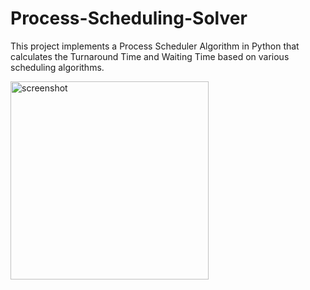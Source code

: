 # Process-Scheduling-Solver
This project implements a Process Scheduler Algorithm in Python that calculates the Turnaround Time and Waiting Time based on various scheduling algorithms.


<img width="317" alt="screenshot" src="https://github.com/user-attachments/assets/d74f3ea0-f7a0-4617-8c84-14e1b491c285">

